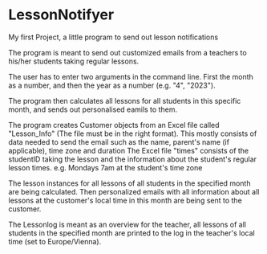 # LessonNotifyer
My first Project, a little program to send out lesson notifications

The program is meant to send out customized emails from a teachers to his/her students taking regular lessons. 

The user has to enter two arguments in the command line. First the month as a number, and then the year as a number (e.g. "4", "2023").

The program then calculates all lessons for all students in this specific month, and sends out personalised eamils to them.

The program creates Customer objects from an Excel file called "Lesson_Info" (The file must be in the right format). This mostly consists of data
needed to send the email such as the name, parent's name (if applicable), time zone and duration
The Excel file "times" consists of the studentID taking the lesson and the information about the student's regular lesson times. 
e.g. Mondays 7am at the student's time zone

The lesson instances for all lessons of all students in the specified month are being calculated. Then personalized emails with all
information about all lessons at the customer's local time in this month are being sent to the customer.

The Lessonlog is meant as an overview for the teacher, all lessons of all students in the specified month are printed to the log in the teacher's
local time (set to Europe/Vienna).
